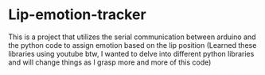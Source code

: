 # Lip-emotion-tracker
This is a project that utilizes the serial communication between arduino and the python code to assign emotion based on the lip position
(Learned these libraries using youtube btw, I wanted to delve into different python libraries and will change things as I grasp more and more of this code)
